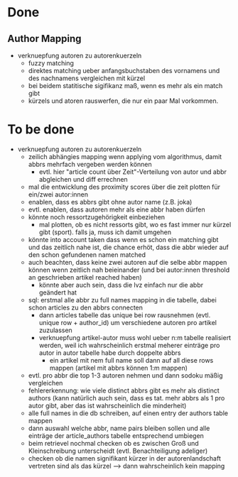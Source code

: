 # Done
## Author Mapping
* verknuepfung autoren zu autorenkuerzeln
  * fuzzy matching
  * direktes matching ueber anfangsbuchstaben des vornamens und des nachnamens vergleichen mit kürzel
  * bei beidem statitische sigifikanz maß, wenn es mehr als ein match gibt
  * kürzels und atoren rauswerfen, die nur ein paar Mal vorkommen.

# To be done
* verknuepfung autoren zu autorenkuerzeln
  * zeilich abhängies mapping wenn applying vom algorithmus, damit abbrs mehrfach vergeben werden können
    * evtl. hier "article count über Zeit"-Verteilung von autor und abbr abgleichen und diff errechnen 
  * mal die entwicklung des proximity scores über die zeit plotten für ein/zwei autor:innen
  * enablen, dass es abbrs gibt ohne autor name (z.B. joka)
  * evtl. enablen, dass autoren mehr als eine abbr haben dürfen
  * könnte noch ressortzugehörigkeit einbeziehen
    * mal plotten, ob es nicht ressorts gibt, wo es fast immer nur kürzel gibt (sport). falls ja, muss ich damit umgehen
  * könnte into account taken dass wenn es schon ein matching gibt und das zeitlich nahe ist, die chance erhöt, dass die abbr wieder auf den schon gefundenen namen matched
  * auch beachten, dass keine zwei autoren auf die selbe abbr mappen können wenn zeitlich nah beieinander (und bei autor:innen threshold an geschrieben artikel reached haben)
    * könnte aber auch sein, dass die lvz einfach nur die abbr geändert hat
  * sql: erstmal alle abbr zu full names mapping in die tabelle, dabei schon articles zu den abbrs connecten
    * dann articles tabelle das unique bei row rausnehmen (evtl. unique row + author_id) um verschiedene autoren pro artikel zuzulassen
    * verknuepfung artikel-autor muss wohl ueber n:m tabelle realisiert werden, weil ich wahrscheinlich erstmal meherer einträge pro autor in autor tabelle habe durch doppelte abbrs
      * ein artikel mit nem full name soll dann auf all diese rows mappen (artikel mit abbrs können 1:m mappen)
  * evtl. pro abbr die top 1-3 autoren nehmen und dann sodoku mäßig vergleichen
  * fehlererkennung: wie viele distinct abbrs gibt es mehr als distinct authors (kann natürlich auch sein, dass es tat. mehr abbrs als 1 pro autor gibt, aber das ist wahrscheinlich die minderheit)
  * alle full names in die db schreiben, auf einen entry der authors table mappen
  * dann auswahl welche abbr, name pairs bleiben sollen und alle einträge der article_authors tabelle entsprechend umbiegen 
  * beim retrievel nochmal checken ob es zwischen Groß und Kleinschreibung unterscheidt (evtl. Benachteiligung adeliger)
  * checken ob die namen signifikant kürzer in der autorenlandschaft vertreten sind als das kürzel --> dann wahrscheinlich kein mapping

